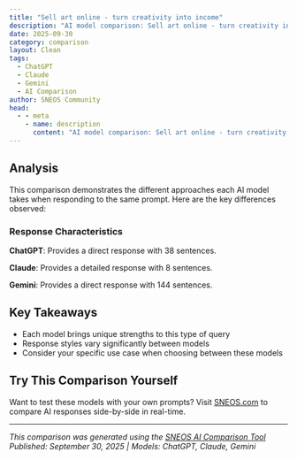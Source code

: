 ```yaml
---
title: "Sell art online - turn creativity into income"
description: "AI model comparison: Sell art online - turn creativity into income..."
date: 2025-09-30
category: comparison
layout: Clean
tags:
  - ChatGPT
  - Claude
  - Gemini
  - AI Comparison
author: SNEOS Community
head:
  - - meta
    - name: description
      content: "AI model comparison: Sell art online - turn creativity into income..."
---
```


<ChatComparison
  title="Sell art online - turn creativity into income"
  prompt="Sell art online - turn creativity into income"
  :responses='{
    "ChatGPT": "Certainly! Here\u2019s a comprehensive guide to selling art online and turning your creativity into a steady income:\n\n### 1. Create High-Quality Artworks\n- Focus on producing original and unique pieces.\n- Use high-resolution photography or scanning to capture your art accurately.\n\n### 2. Build an Online Portfolio\n- Create a professional website or use platforms like:\n  - **Etsy**\n  - **Saatchi Art**\n  - **Artfinder**\n  - **DeviantArt**\n  - **Behance**\n- Showcase your best work, and keep the site updated with new art.\n\n### 3. Choose Your Sales Platforms\n- **Marketplaces**: Etsy, eBay, Amazon Handmade.\n- **Art-specific platforms**: Saatchi Art, ArtPal, Redbubble (for prints and merch).\n- **Social media shops**: Instagram Shopping, Facebook Shops.\n- **Your own website**: Use Shopify, WooCommerce, or BigCommerce for direct sales.\n\n### 4. Price Your Art Strategically\n- Research similar artists.\n- Consider size, medium, time spent, and materials cost.\n- Start with competitive but fair pricing.\n- Offer different types of products: originals, prints, merchandise.\n\n### 5. Promote Your Art\n- Use social media (Instagram, Pinterest, TikTok) to share your process and finished pieces.\n- Engage with art communities and potential buyers.\n- Run ads targeting art enthusiasts.\n- Collaborate with influencers or bloggers.\n\n### 6. Offer Prints and Merchandise\n- Use print-on-demand services like Printful, Society6, or Redbubble.\n- Sell prints, posters, calendars, phone cases, apparel featuring your art.\n\n### 7. Provide Excellent Customer Service\n- Communicate clearly and promptly.\n- Package art carefully to prevent damage.\n- Offer refunds or exchanges if needed.\n- Collect and showcase positive reviews.\n\n### 8. Leverage Email Marketing\n- Build an email list by offering a newsletter or freebies.\n- Send updates about new art, sales, and events.\n\n### 9. Keep Learning and Improving\n- Stay updated on trends and marketing techniques.\n- Experiment with new mediums and styles.\n- Attend online workshops or courses.\n\n---\n\nIf you want, I can help with creating a marketing plan, writing product descriptions, or setting up an online store. Just let me know!",
    "Claude": "# Turn Your Art Into Online Income: A Complete Guide\n\n## **Choose Your Sales Platform**\n\n### **Beginner-Friendly Options:**\n- **Etsy** - Built-in audience, easy setup, 6.5% transaction fees\n- **Instagram/Facebook Shop** - Leverage social media following\n- **Amazon Handmade** - Massive reach, higher competition\n\n### **Professional Platforms:**\n- **Your own website** (Shopify, Squarespace, WooCommerce)\n- **Saatchi Art** - Higher-end original pieces\n- **ArtFinder** - Commission-free for first year\n\n## **What to Sell Online**\n\n### **Physical Art:**\n- Original paintings/drawings\n- Limited edition prints\n- Art prints on demand\n- Custom portraits/commissions\n\n### **Digital Products:**\n- Downloadable prints\n- Digital illustrations\n- Design templates\n- NFTs (if that\u0027s your niche)\n\n## **Pricing Your Work**\n\n### **Formula for Originals:**\n**(Materials \u002B Time \u00D7 Hourly Rate) \u00D7 2 = Retail Price**\n\n### **Print Pricing:**\n- Research competitors\n- Factor in printing/shipping costs\n- Start lower, increase as demand grows\n\n## **Marketing Strategies**\n\n### **Social Media:**\n- **Instagram**: Post process videos, behind-the-scenes content\n- **TikTok**: Speed painting, art tutorials\n- **Pinterest**: Optimize for art-related keywords\n\n### **Content Ideas:**\n- Time-lapse creation videos\n- Art tutorials and tips\n- Studio tours\n- Customer testimonials\n\n## **Quick Start Action Plan**\n\n1. **Week 1**: Choose platform, photograph 5-10 pieces\n2. **Week 2**: Set up shop, write compelling descriptions\n3. **Week 3**: Create social media accounts, start posting daily\n4. **Week 4**: Launch with friends/family, gather first reviews\n\n## **Pro Tips for Success**\n\n- **Quality photos are crucial** - invest in good lighting\n- **Tell your story** - people buy from artists they connect with\n- **Be consistent** - regular posting builds audience\n- **Price confidently** - don\u0027t undervalue your work\n- **Build an email list** - own your customer relationships\n\n**Start small, stay consistent, and scale up as you learn what works for your art and audience.**\n\nWhat type of art do you create? I can give more specific advice based on your medium!",
    "Gemini": "Okay, let\u0027s break down how to sell art online and turn your creativity into income. Here\u0027s a structured guide covering everything from platforms to marketing:\n\n**I.  Preparation \u0026 Planning: Laying the Foundation**\n\n*   **A. Identify Your Niche and Style:**\n    *   **What kind of art do you create?** Be specific. Is it:\n        *   Paintings (oil, acrylic, watercolor, mixed media)\n        *   Drawings (pencil, charcoal, ink)\n        *   Photography (landscape, portrait, abstract)\n        *   Prints (linocut, screen printing, digital)\n        *   Sculpture (clay, metal, wood)\n        *   Digital Art (illustrations, graphic design)\n        *   Crafts (jewelry, ceramics, fiber art, woodworking)\n    *   **What\u0027s your unique style?** What makes your art recognizable as *yours*?  Consider your:\n        *   Subject matter\n        *   Color palette\n        *   Technique\n        *   Overall aesthetic\n    *   **Target Audience:** Who are you trying to reach? (e.g., young adults, art collectors, interior designers, specific hobbyists)  Knowing your audience helps you tailor your art and marketing.\n*   **B.  Pricing Your Art:**\n    *   **Consider your materials costs:** Track every expense: paint, canvas, paper, digital software subscriptions, framing, etc.\n    *   **Value your time:**  How long does each piece take you to create?  Assign yourself an hourly rate (be realistic).\n    *   **Research comparable artists:** See what artists with similar styles and experience are charging.  Look on Etsy, online galleries, and art fairs.\n    *   **Pricing formulas (examples):**\n        *   \u0060Materials Cost \u002B (Hourly Rate x Time Spent) \u002B Percentage for Profit\u0060\n        *   \u0060(Width \u002B Height) x Multiplier\u0060 (Multiplier based on experience/reputation)\n    *   **Factor in platform fees, shipping costs, and potential discounts.**\n    *   **Start conservatively and increase prices as demand grows.**\n*   **C.  Photography \u0026 Presentation:**\n    *   **High-Quality Photos are ESSENTIAL:**\n        *   Use good lighting (natural light is best, but avoid direct sunlight).\n        *   Take multiple shots from different angles.\n        *   Show details and textures.\n        *   Edit photos for clarity, color accuracy, and brightness.  Use photo editing software (even free options like GIMP or online tools).\n    *   **Contextualize Your Art:**\n        *   Show your art in a room setting (mockups are helpful).\n        *   Use props to give a sense of scale.\n    *   **Consider Professional Photography:** If you\u0027re serious about selling, investing in professional photos can pay off.\n*   **D.  Shipping \u0026 Packaging:**\n    *   **Plan for shipping *before* you sell:** Research shipping costs and options.\n    *   **Packaging is crucial:** Use sturdy boxes, bubble wrap, packing peanuts, and protective layers.  Consider custom packaging for a professional touch.\n    *   **Insurance:**  Insure valuable pieces against damage or loss during shipping.\n    *   **Calculate Shipping Costs Accurately:** Offer various shipping options and clearly display costs to buyers.\n    *   **Include a Thank You Note:** A personal touch can encourage repeat business.\n*   **E.  Payment Processing:**\n    *   **Choose a reliable payment processor:** Options include:\n        *   PayPal\n        *   Stripe\n        *   Square\n    *   **Understand transaction fees.**\n    *   **Ensure secure checkout processes.**\n\n**II.  Choosing Your Online Platform(s)**\n\n*   **A.  Etsy:**\n    *   **Pros:** Large marketplace, built-in customer base, easy to set up a shop, good for handmade and vintage items.\n    *   **Cons:** High competition, transaction fees, can be difficult to stand out.\n    *   **Best For:**  Artists selling unique, handmade art, crafts, and smaller items.\n*   **B.  Your Own Website (e.g., using Shopify, Squarespace, Wix):**\n    *   **Pros:** Full control over branding, no platform fees (except subscription), build direct relationships with customers.\n    *   **Cons:** Requires more technical skills, responsible for marketing and driving traffic, takes time to set up and maintain.\n    *   **Best For:**  Artists who want complete control over their brand, have a larger catalog of work, and are willing to invest in marketing.\n*   **C.  Online Art Marketplaces (e.g., Saatchi Art, Artfinder, UGallery):**\n    *   **Pros:** Curated audience of art buyers, often higher price points, potential for exposure to collectors.\n    *   **Cons:** Stricter application process, commission fees, less control over branding.\n    *   **Best For:**  Established artists with a strong portfolio and a desire to reach a wider audience of collectors.\n*   **D.  Print-on-Demand (POD) Services (e.g., Redbubble, Society6, Printful, Teespring):**\n    *   **Pros:** No upfront costs, minimal effort (you just upload your designs), wide range of products (prints, clothing, home decor).\n    *   **Cons:** Lower profit margins, less control over quality, highly competitive.\n    *   **Best For:**  Artists who want to experiment with selling merchandise and don\u0027t want to deal with inventory or shipping.\n*   **E.  Social Media Marketplaces (e.g., Instagram Shopping, Facebook Marketplace):**\n    *   **Pros:** Leverage your existing social media audience, easy to set up a shop, direct interaction with potential buyers.\n    *   **Cons:** Can be time-consuming to manage, relies on social media algorithms, payment processing may vary.\n    *   **Best For:**  Artists with a strong social media following and who want to sell directly to their followers.\n\n**III. Marketing Your Art Online**\n\n*   **A.  Search Engine Optimization (SEO):**\n    *   **Keyword Research:** Find out what terms people are using to search for art like yours.  Use tools like Google Keyword Planner.\n    *   **Optimize Product Listings:** Use relevant keywords in your titles, descriptions, and tags on Etsy, your website, and other platforms.\n    *   **Website Optimization:** If you have your own website, optimize it for search engines with relevant content and keywords.\n*   **B.  Social Media Marketing:**\n    *   **Choose the right platforms:** Focus on platforms where your target audience spends time (e.g., Instagram, Pinterest, Facebook, TikTok).\n    *   **Create engaging content:** Share high-quality photos and videos of your art, process videos, behind-the-scenes glimpses, artist stories, and tutorials.\n    *   **Use relevant hashtags:** Research and use popular art-related hashtags.\n    *   **Interact with your followers:** Respond to comments and messages, participate in art communities, and run contests or giveaways.\n    *   **Consider paid advertising:** Boost your posts or run targeted ads to reach a wider audience.\n*   **C.  Email Marketing:**\n    *   **Build an email list:** Offer a freebie (e.g., a discount code, a free print) in exchange for email sign-ups.\n    *   **Send regular newsletters:** Share new artwork, upcoming events, special offers, and behind-the-scenes content.\n    *   **Segment your list:** Tailor your emails to different segments of your audience (e.g., new subscribers, past customers).\n*   **D.  Content Marketing:**\n    *   **Blog:** Write blog posts about your art, techniques, inspirations, and the art world in general.\n    *   **Guest Blogging:** Contribute articles to other art blogs or websites.\n    *   **Create Videos:**  Share your art process, tutorials, or artist interviews on YouTube or other video platforms.\n*   **E.  Public Relations \u0026 Outreach:**\n    *   **Reach out to art bloggers and journalists:** Send them press releases about your new artwork or exhibitions.\n    *   **Submit your work to online art galleries and competitions.**\n    *   **Collaborate with other artists or influencers.**\n*   **F.  Paid Advertising:**\n    *   **Google Ads:** Target people who are searching for specific types of art.\n    *   **Social Media Ads:** Target people based on their interests, demographics, and behaviors.\n\n**IV.  Building Relationships \u0026 Customer Service**\n\n*   **A.  Respond Promptly:**  Answer inquiries quickly and professionally.\n*   **B.  Provide Excellent Customer Service:** Go above and beyond to ensure customer satisfaction.\n*   **C.  Personalize Your Interactions:**  Add a personal touch to your communications.\n*   **D.  Ask for Reviews and Testimonials:** Positive reviews can build trust and attract new customers.\n*   **E.  Offer a Return Policy:**  A clear and fair return policy can ease customer concerns.\n*   **F.  Build a Community:** Foster a sense of community around your art.\n\n**V.  Legal \u0026 Financial Considerations**\n\n*   **A.  Copyright:** Protect your art by understanding copyright laws.  You automatically own the copyright to your original artwork.\n*   **B.  Terms of Service:** Have clear terms of service for your website or online shop.\n*   **C.  Sales Tax:** Understand your sales tax obligations and collect and remit sales tax as required.\n*   **D.  Income Tax:** Report your art income on your tax return.\n*   **E.  Business License:**  Depending on your location, you may need a business license to sell art.\n*   **F.  Insurance:** Consider business insurance to protect yourself against liability.\n\n**VI.  Continuous Improvement \u0026 Adaptation**\n\n*   **A.  Analyze Your Data:** Track your sales, website traffic, and social media engagement to see what\u0027s working and what\u0027s not.\n*   **B.  Experiment with New Strategies:** Don\u0027t be afraid to try new marketing techniques, platforms, or product offerings.\n*   **C.  Stay Up-to-Date:** Keep up with the latest trends in online art sales and marketing.\n*   **D.  Seek Feedback:** Ask your customers and followers for feedback on your art and your business.\n*   **E.  Never Stop Learning:** Continuously improve your skills and knowledge.\n\n**Key Takeaways:**\n\n*   **Quality is paramount:**  Focus on creating high-quality art and presenting it professionally.\n*   **Consistency is key:**  Regularly create new art and consistently market your work.\n*   **Patience is necessary:**  Building a successful online art business takes time and effort.\n*   **Passion is essential:**  Love what you do, and that passion will shine through in your art and your marketing.\n\nBy following these steps, you can increase your chances of turning your creativity into a sustainable income stream online. Good luck!\n"
  }'
  published-date="22:46"
/>

## Analysis

This comparison demonstrates the different approaches each AI model takes when responding to the same prompt. Here are the key differences observed:

### Response Characteristics

**ChatGPT**: Provides a direct response with 38 sentences. 

**Claude**: Provides a detailed response with 8 sentences. 

**Gemini**: Provides a direct response with 144 sentences. 

## Key Takeaways

- Each model brings unique strengths to this type of query
- Response styles vary significantly between models
- Consider your specific use case when choosing between these models

## Try This Comparison Yourself

Want to test these models with your own prompts? Visit [SNEOS.com](https://sneos.com) to compare AI responses side-by-side in real-time.

---

*This comparison was generated using the [SNEOS AI Comparison Tool](https://sneos.com)*
*Published: September 30, 2025 | Models: ChatGPT, Claude, Gemini*
